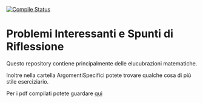 [![Compile Status](https://travis-ci.org/trenta3/ProblemiInteressanti.svg?branch=master)](https://travis-ci.org/trenta3/ProblemiInteressanti)

# Problemi Interessanti e Spunti di Riflessione
Questo repository contiene principalmente delle elucubrazioni matematiche.

Inoltre nella cartella ArgomentiSpecifici potete trovare qualche cosa di più stile eserciziario.

Per i pdf compilati potete guardare [qui](http://problemiinteressantibalbo.surge.sh)
